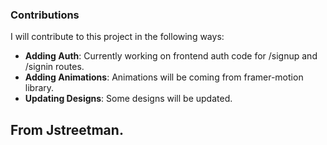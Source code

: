### Contributions

I will contribute to this project in the following ways:

- **Adding Auth**: Currently working on frontend auth code for /signup and /signin routes.
- **Adding Animations**: Animations will be coming from framer-motion library.
- **Updating Designs**: Some designs will be updated.

## From Jstreetman.
